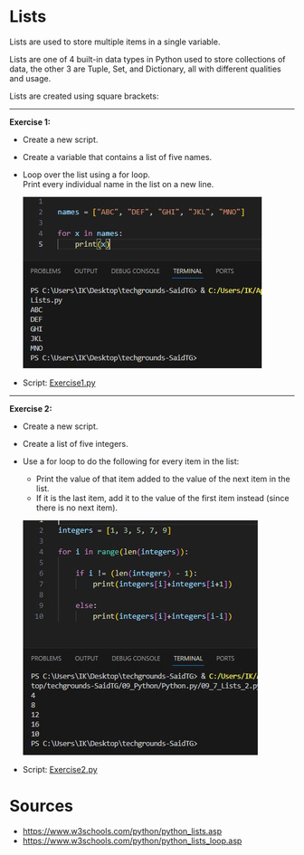 # Lists

Lists are used to store multiple items in a single variable.

Lists are one of 4 built-in data types in Python used to store collections of data, the other 3 are Tuple, Set, and Dictionary, all with different qualities and usage.

Lists are created using square brackets:

---

__Exercise 1:__

* Create a new script.
* Create a variable that contains a list of five names.
* Loop over the list using a for loop.  
Print every individual name in the list on a new line.

    ![Alt text](../00_includes/09_07_Lists_1.JPG)

* Script: [Exercise1.py](Python.py/09_7_Lists_1.py)

---

__Exercise 2:__

* Create a new script.
* Create a list of five integers.
* Use a for loop to do the following for every item in the list:
    * Print the value of that item added to the value of the next item in the list.
    * If it is the last item, add it to the value of the first item instead (since there is no next item).

    ![Alt text](../00_includes/09_07_Lists_2.JPG)

* Script: [Exercise2.py](Python.py/09_7_Lists_2.py)

# Sources

* https://www.w3schools.com/python/python_lists.asp
* https://www.w3schools.com/python/python_lists_loop.asp